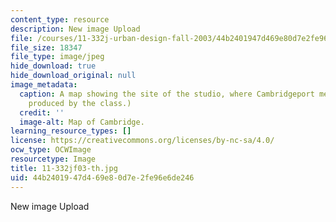 ```yaml
---
content_type: resource
description: New image Upload
file: /courses/11-332j-urban-design-fall-2003/44b2401947d469e80d7e2fe96e6de246_11-332jf03-th.jpg
file_size: 18347
file_type: image/jpeg
hide_download: true
hide_download_original: null
image_metadata:
  caption: A map showing the site of the studio, where Cambridgeport meets MIT. (Image
    produced by the class.)
  credit: ''
  image-alt: Map of Cambridge.
learning_resource_types: []
license: https://creativecommons.org/licenses/by-nc-sa/4.0/
ocw_type: OCWImage
resourcetype: Image
title: 11-332jf03-th.jpg
uid: 44b24019-47d4-69e8-0d7e-2fe96e6de246
---
```

New image Upload